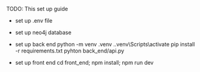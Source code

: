 TODO: This set up guide

- set up .env file

- set up neo4j database

- set up back end
python -m venv .venv
.\.venv\Scripts\activate
pip install -r requirements.txt
pyhton back_end/api.py

- set up front end
cd front_end; npm install; npm run dev
